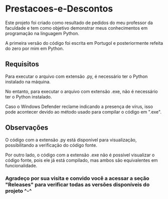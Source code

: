 # Prestacoes-e-Descontos
Este projeto foi criado como resultado de pedidos do meu professor da faculdade e tem como objetivo demonstrar meus conhecimentos em programação na linguagem Python.

A primeira versão do código foi escrita em Portugol e posteriormente refeita do zero por mim em Python.

## Requisitos
Para executar o arquivo com extensão .py, é necessário ter o Python instalado na máquina.

No entanto, para executar o arquivo com extensão .exe, não é necessário ter o Python instalado.

Caso o Windows Defender reclame indicando a presença de vírus, isso pode acontecer devido ao método usado para compilar o código em ".exe".

## Observações
O código com a extensão .py está disponível para visualização, possibilitando a verificação do código fonte.

Por outro lado, o código com a extensão .exe não é possível visualizar o código fonte, pois ele já está compilado, mas ambos são equivalentes em funcionalidade.

### Agradeço por sua visita e convido você a acessar a seção "Releases" para verificar todas as versões disponíveis do projeto ^-^
